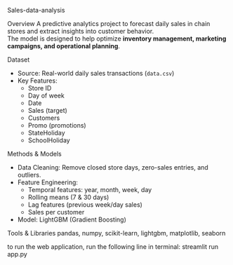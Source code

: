 Sales-data-analysis

Overview
A predictive analytics project to forecast daily sales in chain stores and extract insights into customer behavior.  
The model is designed to help optimize **inventory management, marketing campaigns, and operational planning**.

Dataset
- Source: Real-world daily sales transactions (`data.csv`)
- Key Features:
  - Store ID
  - Day of week
  - Date
  - Sales (target)
  - Customers
  - Promo (promotions)
  - StateHoliday
  - SchoolHoliday

Methods & Models
- Data Cleaning: Remove closed store days, zero-sales entries, and outliers.
- Feature Engineering:
  - Temporal features: year, month, week, day
  - Rolling means (7 & 30 days)
  - Lag features (previous week/day sales)
  - Sales per customer
- Model: LightGBM (Gradient Boosting)

Tools & Libraries
pandas, numpy, scikit-learn, lightgbm, matplotlib, seaborn

to run the web application, run the following line in terminal:
streamlit run app.py
